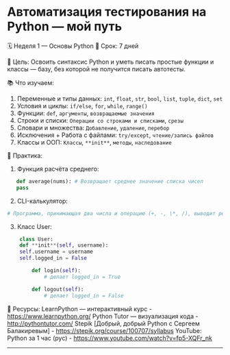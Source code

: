 # Автоматизация тестирования на Python — мой путь

🗓️ Неделя 1 — Основы Python
📅 Срок: 7 дней

🎯 Цель:
Освоить синтаксис Python и уметь писать простые функции и классы — базу, без которой не получится писать автотесты.

📚 Что изучаем:

1. Переменные и типы данных: `int`, `float`, `str`, `bool`, `list`, `tuple`, `dict`, `set`
2. Условия и циклы: `if/else`, `for`, `while`, `range()`
3. Функции: `def`, `аргументы`, `возвращаемые значения`
4. Строки и списки: `Операции со строками и списками`, `срезы`
5. Словари и множества: `Добавление`, `удаление`, `перебор`
6. Исключения + Работа с файлами: `try/except`, `чтение/запись файлов`
7. Классы и ООП: `Классы`, `**init**`, `методы`, `наследование`

🧪 Практика:

1. Функция расчёта среднего:

```Python
   def average(nums): # Возвращает среднее значение списка чисел
   pass
```

2. CLI-калькулятор:

```python
# Программа, принимающая два числа и операцию (+, -, \*, /), выводит результат
```

3.  Класс User:

```python
    class User:
    def **init**(self, username):
    self.username = username
    self.logged_in = False

        def login(self):
            # делает logged_in = True

        def logout(self):
            # делает logged_in = False
```

🔗 Ресурсы:
LearnPython — интерактивный курс - https://www.learnpython.org/
Python Tutor — визуализация кода - http://pythontutor.com/
Stepik [Добрый, добрый Python с Сергеем Балакиревым] - https://stepik.org/course/100707/syllabus
YouTube: Python за 1 час (рус) - https://www.youtube.com/watch?v=fp5-XQFr_nk

---
